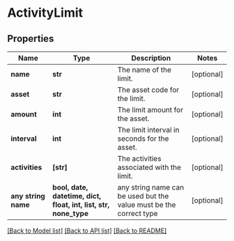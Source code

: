 # ActivityLimit


## Properties
Name | Type | Description | Notes
------------ | ------------- | ------------- | -------------
**name** | **str** | The name of the limit. | [optional] 
**asset** | **str** | The asset code for the limit. | [optional] 
**amount** | **int** | The limit amount for the asset. | [optional] 
**interval** | **int** | The limit interval in seconds for the asset. | [optional] 
**activities** | **[str]** | The activities associated with the limit. | [optional] 
**any string name** | **bool, date, datetime, dict, float, int, list, str, none_type** | any string name can be used but the value must be the correct type | [optional]

[[Back to Model list]](../README.md#documentation-for-models) [[Back to API list]](../README.md#documentation-for-api-endpoints) [[Back to README]](../README.md)


